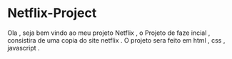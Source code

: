 # Netflix-Project

Ola , seja bem vindo ao meu projeto Netflix , o Projeto de faze incial , consistira de uma copia do site netflix .
O projeto sera feito em html , css , javascript .

